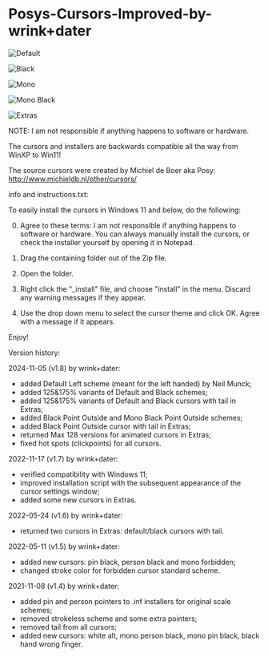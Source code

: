 # Posys-Cursors-Improved-by-wrink+dater

![Default](https://github.com/user-attachments/assets/48933d94-2bed-4535-a27b-0c700c221ad5)

![Black](https://github.com/user-attachments/assets/2db67126-2764-4f25-a9c7-6a01cea41b31)

![Mono](https://github.com/user-attachments/assets/9170f6ff-7b5b-417d-ba9f-3827ca95951d)

![Mono Black](https://github.com/user-attachments/assets/a03bc9ac-15a7-41db-a472-d923a56d5e2f)

![Extras](https://github.com/user-attachments/assets/cdbddaa9-ed67-4d7c-8506-ee68652b1c1e)


NOTE: I am not responsible if anything happens to software or hardware.

The cursors and installers are backwards compatible all the way from WinXP to Win11!

The source cursors were created by Michiel de Boer aka Posy: http://www.michieldb.nl/other/cursors/

info and instructions.txt:

To easily install the cursors in Windows 11 and below, do the following:

0. Agree to these terms: I am not responsible if anything happens to software or hardware.
You can always manually install the cursors, or check the installer yourself by opening it in Notepad.

1. Drag the containing folder out of the Zip file.

2. Open the folder.

3. Right click the "_install" file, and choose "install" in the menu. Discard any warning messages if they appear.

4. Use the drop down menu to select the cursor theme and click OK. Agree with a message if it appears.

Enjoy!

Version history:

2024-11-05 (v1.8) by wrink+dater:
- added Default Left scheme (meant for the left handed) by Neil Munck;
- added 125&175% variants of Default and Black schemes;
- added 125&175% variants of Default and Black cursors with tail in Extras;
- added Black Point Outside and Mono Black Point Outside schemes;
- added Black Point Outside cursor with tail in Extras;
- returned Max 128 versions for animated cursors in Extras;
- fixed hot spots (clickpoints) for all cursors.

2022-11-17 (v1.7) by wrink+dater:
- verified compatibility with Windows 11;
- improved installation script with the subsequent appearance of the cursor settings window;
- added some new cursors in Extras.

2022-05-24 (v1.6) by wrink+dater:
- returned two cursors in Extras: default/black cursors with tail.

2022-05-11 (v1.5) by wrink+dater:
- added new cursors: pin black, person black and mono forbidden;
- changed stroke color for forbidden cursor standard scheme.

2021-11-08 (v1.4) by wrink+dater: 
- added pin and person pointers to .inf installers for original scale schemes;
- removed strokeless scheme and some extra pointers;
- removed tail from all cursors;
- added new cursors: white alt, mono person black, mono pin black, black hand wrong finger.
